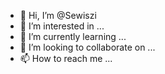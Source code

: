 - 👋 Hi, I’m @Sewiszi
- 👀 I’m interested in ...
- 🌱 I’m currently learning ...
- 💞️ I’m looking to collaborate on ...
- 📫 How to reach me ...

<!---
Sewiszi/Sewiszi is a ✨ special ✨ repository because its `README.md` (this file) appears on your GitHub profile.
You can click the Preview link to take a look at your changes.
--->
